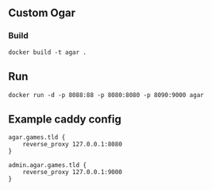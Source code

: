 ## Custom Ogar

### Build
```
docker build -t agar .
```

## Run
```
docker run -d -p 8088:88 -p 8080:8080 -p 8090:9000 agar
```


## Example caddy config

```
agar.games.tld {
    reverse_proxy 127.0.0.1:8080
}

admin.agar.games.tld {
    reverse_proxy 127.0.0.1:9000
}
```